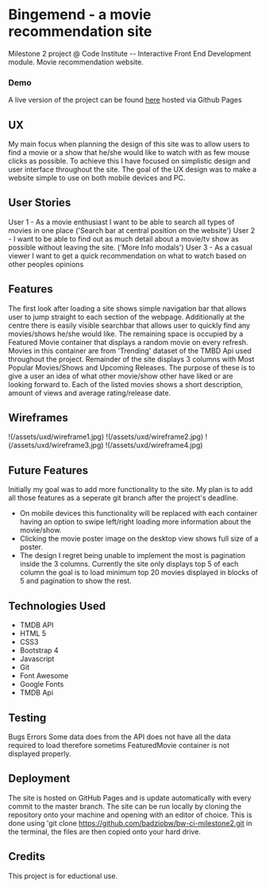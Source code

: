 # Bingemend - a movie recommendation site
Milestone 2 project @ Code Institute  -- Interactive Front End Development module. Movie recommendation website.
### Demo
A live version of the project can be found [here](https://badziobw.github.io/bw-ci-milestone2/) hosted via Github Pages


## UX

My main focus when planning the design of this site was to allow users to find a movie or a show that he/she would like to watch with as few mouse clicks as possible.
To achieve this I have focused on simplistic design and user interface throughout the site. The goal of the UX design was to make a website simple to use on both mobile devices and PC.

## User Stories

User 1 - As a movie enthusiast I want to be able to search all types of movies in one place ('Search bar at central position on the website')
User 2 - I want to be able to find out as much detail about a movie/tv show as possible without leaving the site. ('More Info modals')
User 3 - As a casual viewer I want to get a quick recommendation on what to watch based on other peoples opinions

## Features

The first look after loading a site shows simple navigation bar that allows user to jump straight to each section of the webpage.
Additionally at the centre there is easily visible searchbar that allows user to quickly find any movies/shows he/she would like. 
The remaining space is occupied by a Featured Movie container that displays a random movie on every refresh.
Movies in this container are from 'Trending' dataset of the TMBD Api used throughout the project.
Remainder of the site displays 3 columns with Most Popular Movies/Shows and Upcoming Releases. The purpose of these is to give a user an idea of what other movie/show other have liked or are looking forward to. 
Each of the listed movies shows a short description, amount of views and average rating/release date.

## Wireframes
!(/assets/uxd/wireframe1.jpg)
!(/assets/uxd/wireframe2.jpg)
!(/assets/uxd/wireframe3.jpg)
!(/assets/uxd/wireframe4.jpg)
## Future Features

Initially my goal was to add more functionality to the site. My plan is to add all those features as a seperate git branch after the project's deadline.

- On mobile devices this functionality will be replaced with each container having an option to swipe left/right loading more information about the movie/show.
- Clicking the movie poster image on the desktop view shows full size of a poster.
- The design I regret being unable to implement the most is pagination inside the 3 columns. Currently the site only displays top 5 of each column the goal is to load minimum top 20 movies displayed in blocks of 5 and pagination to show the rest.

## Technologies Used
- TMDB API
- HTML 5 
- CSS3
- Bootstrap 4
- Javascript
- Git
- Font Awesome
- Google Fonts
- TMDB Api

## Testing
Bugs Errors
Some data does from the API does not have all the data required to load therefore sometims FeaturedMovie container is not displayed properly.

## Deployment
The site is hosted on GitHub Pages and is update automatically with every commit to the master branch.
The site can be run locally  by cloning the repository onto your machine and opening with an editor of choice. This is done using 'git clone https://github.com/badziobw/bw-ci-milestone2.git in the terminal, the files are then copied onto your hard drive. 

## Credits


This project is for eductional use.